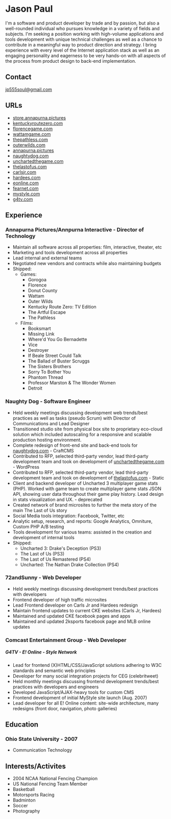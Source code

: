 # Jason Paul

I'm a software and product developer by trade and by passion, but also a
well-rounded individual who pursues knowledge in a variety of fields and subjects. 
I'm seeking a position working with high-volume applications and tools development with unique technical challenges as well as a chance to contribute
in a meaningful way to product direction and strategy. I bring experience with
every level of the Internet application stack as well as an engaging
personality and eagerness to be very hands-on with all aspects of the process
from product design to back-end implementation.

## Contact
jp555soul@gmail.com


## URLs

* [store.annapurna.pictures](https://store.annapurna.pictures "Shopify")
* [kentuckyroutezero.com](http://kentuckyroutezero.tv/ "Craft CMS")
* [florencegame.com](http://www.florencegame.com/ "Craft CMS") 
* [wattamgame.com](http://www.wattamgame.com/ "Craft CMS") 
* [thepathless.com](http://www.thepathless.com/ "Craft CMS") 
* [outerwilds.com](http://outerwilds.com/ "Craft CMS") 
* [annapurna.pictures](http://annapurna.pictures "Custom Node CMS") 
* [naughtydog.com](http://www.naughtydog.com "Craft CMS")
* [unchartedthegame.com](http://www.unchartedthegame.com "Wordpress")
* [thelastofus.com](http://www.thelastofus.com "Static HTML")
* [carlsjr.com](http://www.carlsjr.com "RoR Custom Build") 
* [hardees.com](http://www.hardees.com "RoR Custom Build") 
* [eonline.com](http://www.eonline.com "JSP Custom Build")
* [fearnet.com](http://www.fearnet.com "JSP Custom Build")
* [mystyle.com](http://www.mystyle.com "JSP Custom Build")
* [g4tv.com](http://www.g4tv.com ".Net Custom Build")


## Experience 

### Annapurna Pictures/Annpurna Interactive - Director of Technology

* Maintain all software across all properties: film, interactive, theater, etc
* Marketing and tools development across all properties
* Lead internal and external teams 
* Negotiated new vendors and contracts while also maintaining budgets
* Shipped:
	* Games: 
		* Gorogoa
		* Florence
		* Donut County
		* Wattam
		* Outer Wilds
		* Kentucky Route Zero: TV Edition
		* The Artful Escape
		* The Pathless
	* Films:
		* Booksmart
		* Missing Link
		* Where'd You Go Bernadette
		* Vice
		* Destroyer
		* If Beale Street Could Talk
		* The Ballad of Buster Scruggs
		* The Sisters Brothers
		* Sorry To Bother You
		* Phantom Thread
		* Professor Marston & The Wonder Women
		* Detroit

### Naughty Dog - Software Engineer

* Held weekly meetings discussing development web trends/best practices as well as tasks (pseudo Scrum) with Director of Communications and Lead Designer 
* Transitioned studio site from physical box site to proprietary eco-cloud solution which included autoscaling for a responsive and scalable production hosting environment.
* Complete redesign of front-end site and back-end tools for [naughtydog.com](http://www.naughtydog.com "Craft CMS") - CraftCMS
* Contributed to RFP, selected third-party vendor, lead third-party development team and took on development of [unchartedthegame.com](http://www.unchartedthegame.com "Wordpress") - WordPress
* Contributed to RFP, selected third-party vendor, lead third-party development team and took on development of [thelastofus.com](http://www.thelastofus.com "Static HTML") - Static
* Client and backend developer of Uncharted 3 multiplayer game stats (PHP). Worked with game team to create multiplayer game stats JSON API, showing user data throughout their game play history. Lead design in stats visualization and UX. - deprecated
* Created network of brand microsites to further the meta story of the main The Last of Us story
* Social Media tools integration: Facebook, Twitter, etc
* Analytic setup, research, and reports: Google Analytics, Omniture, Custom PHP A/B testing
* Tools development for various teams: assisted in the creation and development of internal tools
* Shipped:
	* Uncharted 3: Drake's Deception (PS3)
	* The Last of Us (PS3)
	* The Last of Us Remastered (PS4)
	* Uncharted: The Nathan Drake Collection (PS4)


### 72andSunny - Web Developer

* Held weekly meetings discussing development trends/best practices with developers
* Frontend developer of high traffic microsites
* Lead Frontend developer on Carls Jr and Hardees redesign
* Maintain frontend updates to current CKE websites (Carls Jr, Hardees)
* Maintained and updated CKE facebook pages and apps
* Maintained and updated 2ksports facebook page and MLB online updates


### Comcast Entertainment Group - Web Developer
##### G4TV - E! Online - Style Network

* Lead for frontend (X)HTML/CSS/JavaScript solutions adhering to W3C standards and semantic web principles
* Developer for many social integration projects for CEG (celebritweet)
* Held monthly meetings discussing frontend development trends/best practices with developers and engineers
* Developed JavaScript/AJAX-heavy tools for custom CMS
* Frontend development of initial MyStyle site launch (Aug. 2007)
* Lead developer for all E! Online content: site-wide architecture, many redesigns (front door, navigation, photo galleries)

## Education

### Ohio State University - 2007

* Communication Technology 

## Interests/Activites

* 2004 NCAA National Fencing Champion
* US National Fencing Team Member 
* Basketball
* Motorsports Racing
* Badminton
* Soccer
* Photography




